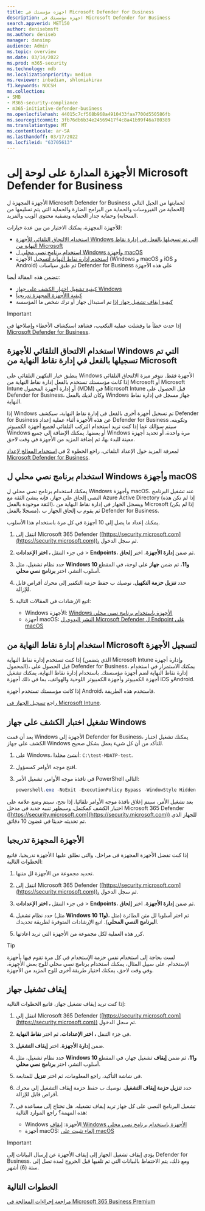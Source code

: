 ```yaml
---
title: اجهزه مؤسستك في Microsoft Defender for Business
description: اجهزه مؤسستك في Microsoft Defender for Business
search.appverid: MET150
author: denisebmsft
ms.author: deniseb
manager: dansimp
audience: Admin
ms.topic: overview
ms.date: 03/14/2022
ms.prod: m365-security
ms.technology: mdb
ms.localizationpriority: medium
ms.reviewer: inbadian, shlomiakirav
f1.keywords: NOCSH
ms.collection:
- SMB
- M365-security-compliance
- m365-initiative-defender-business
ms.openlocfilehash: 44015c7cf568b968a4910433faa7700d550586fb
ms.sourcegitcommit: 3fb76db6b34e24569417f4c8a41b99f46a780389
ms.translationtype: MT
ms.contentlocale: ar-SA
ms.lasthandoff: 03/17/2022
ms.locfileid: "63705613"
---
```

# <a name="onboard-managed-devices-to-microsoft-defender-for-business"></a>الأجهزة المدارة على لوحة إلى Microsoft Defender for Business

الأجهزة المجهزة ل Microsoft Defender for Business لحمايتها من الجيل التالي (الحماية من الفيروسات والحماية من البرامج الضارة والحماية التي يتم تسليمها من السحابة) وحماية جدار الحماية وتصفية محتوى الويب والمزيد. 

للأجهزة المجهزة، يمكنك الاختيار من بين عدة خيارات:

- [استخدام الالتحاق التلقائي للأجهزة Windows التي تم تسجيلها بالفعل في إدارة نقاط النهاية من Microsoft](#use-automatic-onboarding-for-windows-devices-that-are-already-enrolled-in-microsoft-endpoint-manager)
- [استخدام برنامج نصي محلي ل Windows وأجهزة macOS](#use-a-local-script-to-onboard-windows-and-macos-devices)
- [استخدم إدارة نقاط النهاية لتسجيل](#use-microsoft-endpoint-manager-to-enroll-devices) الأجهزة (Windows و macOS و iOS و Android) ثم طبق سياسات Defender for Business على هذه الأجهزة

تتضمن هذه المقالة أيضا:

- [كيفية تشغيل اختبار الكشف على جهاز Windows](#run-a-detection-test-on-a-windows-device)
- [كيفية االأجهزة المجهزة تدريجيا](#onboard-devices-gradually)
- [كيفية إيقاف تشغيل جهاز إذا](#offboard-a-device) تم استبدال جهاز أو ترك شخص ما المؤسسة

> [!IMPORTANT]
> إذا حدث خطأ ما وفشلت عملية التكعيب، فشاهد استكشاف الأخطاء وإصلاحها في [Microsoft Defender for Business](../security/defender-business/mdb-troubleshooting.yml).

## <a name="use-automatic-onboarding-for-windows-devices-that-are-already-enrolled-in-microsoft-endpoint-manager"></a>استخدام الالتحاق التلقائي للأجهزة Windows التي تم تسجيلها بالفعل في إدارة نقاط النهاية من Microsoft

ينطبق خيار التكهين التلقائي على Windows الأجهزة فقط. تتوفر ميزة الالتحاق التلقائي إذا كانت مؤسستك تستخدم بالفعل إدارة نقاط النهاية من Microsoft أو Microsoft Intune أو إدارة أجهزة المحمول (MDM) في Microsoft Intune قبل الحصول على Defender for Business، وكان لديك بالفعل Windows جهاز مسجل في إدارة نقاط النهاية. 

إذا Windows تم تسجيل أجهزة أخرى بالفعل في إدارة نقاط النهاية، سيكشف Defender for Business عن هذه الأجهزة أثناء عملية إعداد Defender for Business وتكوينه. سيتم سؤالك عما إذا كنت تريد استخدام التركب التلقائي لجميع أجهزة الكمبيوتر Windows أو بعضها. يمكنك الإضافة إلى جميع Windows مرة واحدة، أو تحديد أجهزة معينة للبدء بها، ثم إضافة المزيد من الأجهزة في وقت لاحق.

لمعرفة المزيد حول الإعداد التلقائي، راجع الخطوة 2 في [استخدام المعالج لإعداد Microsoft Defender for Business](../security/defender-business/mdb-use-wizard.md).

## <a name="use-a-local-script-to-onboard-windows-and-macos-devices"></a>استخدام برنامج نصي محلي ل Windows وأجهزة macOS

يمكنك استخدام برنامج نصي محلي ل Windows وأجهزة macOS. عند تشغيل البرنامج النصي إلحاق على جهاز، فإنه ينشئ الثقة مع Azure Active Directory (إذا لم تكن هذه الثقة موجودة بالفعل)، ويسجل الجهاز في إدارة نقاط النهاية من Microsoft (إذا لم يكن مسجلا بالفعل)، ثم يقوم ب إلحاق الجهاز ب Defender for Business. 

يمكنك إعداد ما يصل إلى 10 أجهزة في كل مرة باستخدام هذا الأسلوب.

1. انتقل إلى Microsoft 365 Defender ([https://security.microsoft.com](https://security.microsoft.com))، ثم سجل الدخول.

2. في جزء التنقل **، اختر الإعدادات** >  **Endpoints**، ثم ضمن **إدارة الأجهزة**، اختر **إلحاق**.

3. حدد نظام تشغيل، مثل **Windows 10 و11**، ثم ضمن **جهاز** على لوحة، في المقطع أسلوب النشر، اختر **برنامج نصي محلي**. 

4. حدد **تنزيل حزمة التكهيل**. نوصيك ب حفظ حزمة التكفير إلى محرك أقراص قابل للإزالة.

5. اتبع الإرشادات في المقالات التالية:

   - Windows الأجهزة: [Windows الأجهزة باستخدام برنامج نصي محلي](../security/defender-endpoint/configure-endpoints-script.md#onboard-windows-devices-using-a-local-script)
   - أجهزة macOS: [النشر اليدوي ل Microsoft Defender ل Endpoint على macOS](../security/defender-endpoint/mac-install-manually.md#download-installation-and-onboarding-packages)

## <a name="use-microsoft-endpoint-manager-to-enroll-devices"></a>استخدام إدارة نقاط النهاية من Microsoft لتسجيل الأجهزة

إذا كنت تستخدم إدارة نقاط النهاية (الذي يتضمن Microsoft Intune وإدارة أجهزة المحمول)، قبل الحصول على Defender for Business، يمكنك الاستمرار في استخدام إدارة نقاط النهاية لضم أجهزة مؤسستك. باستخدام إدارة نقاط النهاية، يمكنك تشغيل أجهزة الكمبيوتر وأجهزة الكمبيوتر اللوحية والهواتف، بما في ذلك أجهزة iOS وAndroid.

إذا كانت مؤسستك تستخدم أجهزة Android، فاستخدم هذه الطريقة.

راجع [تسجيل الجهاز في Microsoft Intune](/mem/intune/enrollment/device-enrollment).


## <a name="run-a-detection-test-on-a-windows-device"></a>تشغيل اختبار الكشف على جهاز Windows

بعد أن قمت Windows الأجهزة إلى Defender for Business، يمكنك تشغيل اختبار الكشف على جهاز Windows للتأكد من أن كل شيء يعمل بشكل صحيح.

1. على Windows، أنشئ مجلدا: `C:\test-MDATP-test`.

2. افتح موجه الأوامر كمسؤول.

3. في نافذة موجه الأوامر، تشغيل الأمر PowerShell التالي:

   ```powershell
   powershell.exe -NoExit -ExecutionPolicy Bypass -WindowStyle Hidden $ErrorActionPreference = 'silentlycontinue';(New-Object System.Net.WebClient).DownloadFile('http://127.0.0.1/1.exe', 'C:\\test-MDATP-test\\invoice.exe');Start-Process 'C:\\test-MDATP-test\\invoice.exe'
   ```

بعد تشغيل الأمر، سيتم إغلاق نافذة موجه الأوامر تلقائيا. إذا نجح، سيتم وضع علامة على اختبار الكشف كمكتمل، وسيظهر تنبيه جديد في مدخل Microsoft 365 Defender ([https://security.microsoft.com](https://security.microsoft.com)) للجهاز الذي تم تحديثه حديثا في غضون 10 دقائق.

## <a name="onboard-devices-gradually"></a>الأجهزة المجهزة تدريجيا

إذا كنت تفضل الأجهزة المجهزة في مراحل، والتي نطلق عليها االأجهزة تدريجيا، فاتبع الخطوات التالية: 

1. تحديد مجموعة من الأجهزة لل متنها.

2. انتقل إلى Microsoft 365 Defender ([https://security.microsoft.com](https://security.microsoft.com))، ثم سجل الدخول.

3. في جزء التنقل **، اختر الإعدادات** >  **Endpoints**، ثم ضمن **إدارة الأجهزة**، اختر **إلحاق**.

4. حدد نظام تشغيل (مثل **Windows 10 و11)**، ثم اختر أسلوبا لل متن الطائرة (مثل **البرنامج النصي المحلي**). اتبع الإرشادات المتوفرة لطريقة تحديدك.

5. كرر هذه العملية لكل مجموعة من الأجهزة التي تريد اعادتها. 

> [!TIP]
> لست بحاجة إلى استخدام نفس حزمة الإستخدام في كل مرة تقوم فيها بأجهزة الإستخدام. على سبيل المثال، يمكنك استخدام برنامج نصي محلي للوح بعض الأجهزة، وفي وقت لاحق، يمكنك اختيار طريقة أخرى للوح المزيد من الأجهزة.

## <a name="offboard-a-device"></a>إيقاف تشغيل جهاز

إذا كنت تريد إيقاف تشغيل جهاز، فاتبع الخطوات التالية:

1. انتقل إلى Microsoft 365 Defender ([https://security.microsoft.com](https://security.microsoft.com)) ثم سجل الدخول.

2. في جزء التنقل **، اختر الإعدادات**، ثم اختر **نقاط النهاية**.

3. ضمن **إدارة الأجهزة**، اختر **إيقاف التشغيل**.

4. حدد نظام تشغيل، مثل **Windows 10 و11**، ثم ضمن **إيقاف** تشغيل جهاز، في المقطع أسلوب النشر، اختر **برنامج نصي محلي**. 

5. في شاشة التأكيد، راجع المعلومات، ثم اختر **تنزيل** للمتابعة.

6. حدد **تنزيل حزمة إيقاف التشغيل**. نوصيك ب حفظ حزمة إيقاف التشغيل إلى محرك أقراص قابل للإزالة.

7. تشغيل البرنامج النصي على كل جهاز تريد إيقاف تشغيله. هل تحتاج إلى مساعدة في هذه المهمة؟ راجع الموارد التالية:   

   - Windows الأجهزة: [إيقاف Windows الأجهزة باستخدام برنامج نصي محلي](../security/defender-endpoint/configure-endpoints-script.md#offboard-devices-using-a-local-script)
   - أجهزة macOS: [إلغاء تثبيت على macOS](../security/defender-endpoint/mac-resources.md#uninstalling)

> [!IMPORTANT]
> يؤدي إيقاف تشغيل الجهاز إلى إيقاف الأجهزة عن إرسال البيانات إلى Defender for Business. ومع ذلك، يتم الاحتفاظ بالبيانات التي تم تلقيها قبل الخروج لمدة تصل إلى ستة (6) أشهر.

## <a name="next-steps"></a>الخطوات التالية

[مراجعة إجراءات المعالجة في Microsoft 365 Business Premium](m365bp-review-remediation-actions-devices.md)